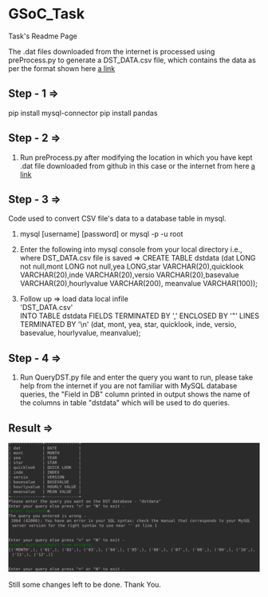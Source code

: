 # GSoC_Task
Task's Readme Page

The .dat files downloaded from the internet is processed using preProcess.py to generate a DST_DATA.csv file, which contains the data as per the format shown here [a link](http://wdc.kugi.kyoto-u.ac.jp/dstae/format/dstformat.html)

## Step - 1 =>

pip install mysql-connector
pip install pandas

## Step - 2 =>
 
1. Run preProcess.py after modifying the location in which you have kept .dat file downloaded from github in this case or the internet from here [a link](http://wdc.kugi.kyoto-u.ac.jp/dstae/) 

## Step - 3 =>

Code used to convert CSV file's data to a database table in mysql.
1. mysql \[username\] \[password\] or mysql -p -u root

2. Enter the following into mysql console from your local directory i.e., where DST_DATA.csv file is saved => 
CREATE TABLE dstdata (dat LONG not null,mont LONG not null,yea LONG,star VARCHAR(20),quicklook VARCHAR(20),inde VARCHAR(20),versio VARCHAR(20),basevalue VARCHAR(20),hourlyvalue VARCHAR(200), meanvalue VARCHAR(100));

3. Follow up => 
load data local infile  
'DST_DATA.csv'  
INTO TABLE dstdata 
FIELDS TERMINATED BY ',' 
ENCLOSED BY '"' 
LINES TERMINATED BY '\n' 
(dat, mont, yea, star, quicklook, inde, versio, basevalue, hourlyvalue, meanvalue);

## Step - 4 =>

1. Run QueryDST.py file and enter the query you want to run, please take help from the internet if you are not familiar with MySQL database queries, the "Field in DB" column printed in output shows the name of the columns in table "dstdata" which will be used to do queries. 

## Result =>
![alt text](https://github.com/SectumPsempra/GSoC_Task/blob/master/results.png)

Still some changes left to be done. Thank You. 
